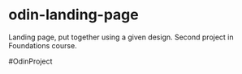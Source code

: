 # odin-landing-page

Landing page, put together using a given design.
Second project in Foundations course.

#OdinProject